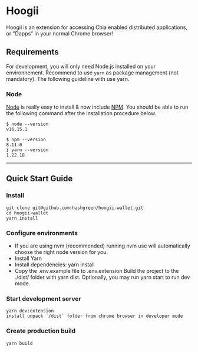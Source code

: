 # Hoogii

Hoogii is an extension for accessing Chia enabled distributed applications, or "Dapps" in your normal Chrome browser!

## Requirements

For development, you will only need Node.js installed on your environnement.
Recommend to use `yarn` as package management (not mandatory).
The following guideline with use yarn.

### Node

[Node](http://nodejs.org/) is really easy to install & now include [NPM](https://npmjs.org/).
You should be able to run the following command after the installation procedure
below.

    $ node --version
    v16.15.1

    $ npm --version
    8.11.0
    ❯ yarn --version
    1.22.18
---

## Quick Start Guide

### Install

    git clone git@github.com:hashgreen/hoogii-wallet.git
    cd hoogii-wallet
    yarn install

### Configure environments

- If you are using nvm (recommended) running nvm use will automatically choose the right node version for you.
- Install Yarn
- Install dependencies: yarn install
- Copy the .env.example file to .env.extension
Build the project to the ./dist/ folder with yarn dist.
Optionally, you may run yarn start to run dev mode.

### Start development server

    yarn dev:extension
    install unpack `/dist` folder from chrome browser in developer mode

### Create production build

    yarn build
